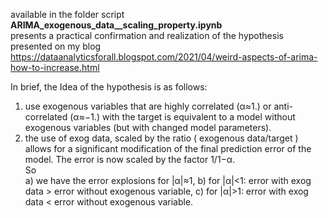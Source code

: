 available in the folder script **ARIMA_exogenous_data__scaling_property.ipynb**  
presents a practical confirmation and realization of the hypothesis presented on my blog    
https://dataanalyticsforall.blogspot.com/2021/04/weird-aspects-of-arima-how-to-increase.html   

In brief, the Idea of the hypothesis is as follows:
1. use exogenous variables that are highly correlated (α≈1.) or anti-correlated (α≈−1.) with the target is equivalent to a model without exogenous variables (but with changed model parameters).
2. the use of exog data, scaled by the ratio ( exogenous data/target ) allows for a significant modification of the final prediction error of the model. The error is now scaled by the factor 1/1−α. \
So   
a) we have the error explosions for |α|≈1,
b) for |α|<1: error with exog data > error without exogenous variable,
c) for |α|>1: error with exog data < error without exogenous variable.
